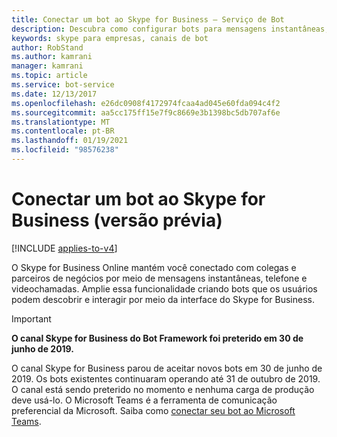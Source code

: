 ```yaml
---
title: Conectar um bot ao Skype for Business – Serviço de Bot
description: Descubra como configurar bots para mensagens instantâneas, telefone e chamadas de vídeo. Saiba mais sobre as equipes, uma alternativa ao canal do Skype for Business preterido.
keywords: skype para empresas, canais de bot
author: RobStand
ms.author: kamrani
manager: kamrani
ms.topic: article
ms.service: bot-service
ms.date: 12/13/2017
ms.openlocfilehash: e26dc0908f4172974fcaa4ad045e60fda094c4f2
ms.sourcegitcommit: aa5cc175ff15e7f9c8669e3b1398bc5db707af6e
ms.translationtype: MT
ms.contentlocale: pt-BR
ms.lasthandoff: 01/19/2021
ms.locfileid: "98576238"
---
```

# <a name="connect-a-bot-to-skype-for-business-preview"></a>Conectar um bot ao Skype for Business (versão prévia)

[!INCLUDE [applies-to-v4](includes/applies-to-v4-current.md)]

O Skype for Business Online mantém você conectado com colegas e parceiros de negócios por meio de mensagens instantâneas, telefone e videochamadas. Amplie essa funcionalidade criando bots que os usuários podem descobrir e interagir por meio da interface do Skype for Business.

> [!IMPORTANT]
> **O canal Skype for Business do Bot Framework foi preterido em 30 de junho de 2019.**
>
> O canal Skype for Business parou de aceitar novos bots em 30 de junho de 2019.  Os bots existentes continuaram operando até 31 de outubro de 2019.  O canal está sendo preterido no momento e nenhuma carga de produção deve usá-lo.  O Microsoft Teams é a ferramenta de comunicação preferencial da Microsoft.  Saiba como [conectar seu bot ao Microsoft Teams](channel-connect-teams.md).
